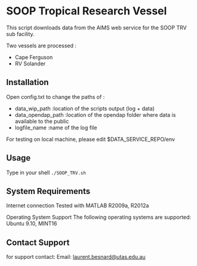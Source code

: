 SOOP Tropical Research Vessel
=============

This script downloads data from the AIMS web service for the SOOP TRV sub facility.

Two vessels are processed :
 * Cape Ferguson
 * RV Solander


## Installation

Open config.txt to change the paths of :
* data_wip_path     :location of the scripts output (log + data)
* data_opendap_path :location of the opendap folder where data is available to the public
* logfile_name      :name of the log file

For testing on local machine, please edit $DATA_SERVICE_REPO/env

## Usage
Type in your shell ```./SOOP_TRV.sh```


## System Requirements
Internet connection
Tested with MATLAB R2009a, R2012a

Operating System Support
The following operating systems are supported:
Ubuntu 9.10, MINT16


## Contact Support
for support contact:
Email: laurent.besnard@utas.edu.au
